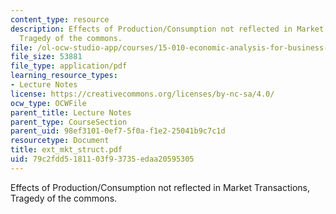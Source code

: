 ```yaml
---
content_type: resource
description: Effects of Production/Consumption not reflected in Market Transactions,
  Tragedy of the commons.
file: /ol-ocw-studio-app/courses/15-010-economic-analysis-for-business-decisions-fall-2004/79c2fdd5181103f93735edaa20595305_ext_mkt_struct.pdf
file_size: 53881
file_type: application/pdf
learning_resource_types:
- Lecture Notes
license: https://creativecommons.org/licenses/by-nc-sa/4.0/
ocw_type: OCWFile
parent_title: Lecture Notes
parent_type: CourseSection
parent_uid: 98ef3101-0ef7-5f0a-f1e2-25041b9c7c1d
resourcetype: Document
title: ext_mkt_struct.pdf
uid: 79c2fdd5-1811-03f9-3735-edaa20595305
---
```

Effects of Production/Consumption not reflected in Market Transactions, Tragedy of the commons.